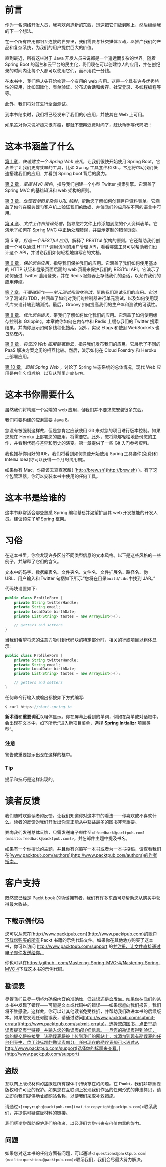# 前言

作为一名网络开发人员，我喜欢创造新的东西，迅速把它们放到网上，然后继续我的下一个想法。

在一个所有应用都相互连接的世界里，我们需要与社交媒体互动，以推广我们的产品和复杂系统，为我们的用户提供巨大的价值。

直到最近，所有这些对于 Java 开发人员来说都是一个遥远而复杂的世界。随着 Spring Boot 的诞生和云平台的民主化，我们现在可以创建惊人的应用，并在创纪录的时间内让每个人都可以使用它们，而不用花一分钱。

在本书中，我们将从头开始构建一个有用的 web 应用。这是一个具有许多优秀特性的应用，比如国际化、表单验证、分布式会话和缓存、社交登录、多线程编程等等。

此外，我们将对其进行全面测试。

到本书结束时，我们将已经发布了我们的小应用，并使其在 Web 上可用。

如果这对你来说听起来很有趣，那就不要再浪费时间了，赶快动手写代码吧！

# 这本书涵盖了什么

[第 1 章](01.html "Chapter 1\. Setting Up a Spring Web Application in No Time")，*快速建立一个 Spring Web 应用*，让我们很快开始使用 Spring Boot。它涵盖了让我们更有效率的工具，比如 Spring 工具套件和 Git。它还将帮助我们快速搭建我们的应用，并看到 Spring boot 背后的魔力。

[第 2 章](02.html "Chapter 2\. Mastering the MVC Architecture")，*掌握 MVC 架构*，指导我们创建一个小型 Twitter 搜索引擎。它涵盖了 Spring MVC 的基础知识和 web 架构的原则。

[第 3 章](03.html "Chapter 3\. Handling Forms and Complex URL Mapping")、*处理表单和复杂的 URL 映射*，帮助您了解如何创建用户资料表单。它涵盖了如何在服务器和客户机上验证我们的数据，并使我们的应用在不同的语言中可用。

[第 4 章](04.html "Chapter 4\. File Upload and Error Handling")、*文件上传和错误处理*，指导您将文件上传添加到您的个人资料表单。它演示了如何在 Spring MVC 中正确处理错误，并显示定制的错误页面。

第 5 章，*打造一个 RESTful 应用*，解释了 RESTful 架构的原则。它还帮助我们创建一个可以通过 HTTP 调用访问的用户管理 API，看看哪些工具可以帮助我们设计这个 API，并讨论我们如何轻松地编写它的文档。

[第 6 章](06.html "Chapter 6\. Securing Your Application")，*保护您的应用*，指导我们保护我们的应用。它涵盖了我们如何使用基本的 HTTP 认证和登录页面后面的 web 页面来保护我们的 RESTful API。它演示了如何通过 Twitter 启用登录，并在 Redis 服务器上存储我们的会话，以允许我们的应用伸缩。

[第 7 章](07.html "Chapter 7\. Leaving Nothing to Luck – Unit Tests and Acceptance Tests")，*不要碰运气——单元测试和验收测试*，帮助我们测试我们的应用。它讨论了测试和 TDD，并涵盖了如何对我们的控制器进行单元测试，以及如何使用现代库来设计端到端测试。最后，Groovy 如何提高我们的生产率和测试的可读性。

[第 8 章](08.html "Chapter 8\. Optimizing Your Requests")、*优化您的请求*，带我们了解如何优化我们的应用。它涵盖了如何使用缓存控制和 Gzipping。本章教你如何在内存中和 Redis 上缓存我们的 Twitter 搜索结果，并向你展示如何多线程化搜索。另外，实现 Etags 和使用 WebSockets 也包括在内。

[第 9 章](09.html "Chapter 9\. Deploying Your Web Application to the Cloud")，*将您的 Web 应用部署到云*，指导我们发布我们的应用。它展示了不同的 PaaS 解决方案之间的相互比较。然后，演示如何在 Cloud Foundry 和 Heroku 上部署应用。

[第 10 章](10.html "Chapter 10\. Beyond Spring Web")，*超越 Spring Web* ，讨论了 Spring 生态系统的总体情况，现代 Web 应用是由什么组成的，以及从那里走向何方。

# 这本书你需要什么

虽然我们将构建一个尖端的 web 应用，但我们并不要求您安装很多东西。

我们将要构建的应用需要 Java 8。

您没有被强制这样做，但是您肯定应该使用 Git 来对您的项目进行版本控制。如果您想在 Heroku 上部署您的应用，将需要它。此外，您将能够轻松地备份您的工作，并看到代码与差异和历史的演变。第一章提供了一些 Git 入门参考资料。

我也推荐你用好的 IDE。我们将看到如何快速开始使用 Spring 工具套件(免费)和 IntelliJ Idea(你可以获得一个月的试用期)。

如果你有 Mac，你应该去查查家酿( [http://brew.sh](http://brew.sh) )。有了这个包管理器，你可以安装本书中使用的任何工具。

# 这本书是给谁的

这本书非常适合那些熟悉 Spring 编程基础并渴望扩展其 web 开发技能的开发人员。建议预先了解 Spring 框架。

# 习俗

在这本书里，你会发现许多区分不同类型信息的文本风格。以下是这些风格的一些例子，并解释了它们的含义。

文本中的码字、数据库表名、文件夹名、文件名、文件扩展名、路径名、伪 URL、用户输入和 Twitter 句柄如下所示:“您将在目录`build/libs`中找到 JAR。”

代码块设置如下:

```java
public class ProfileForm {
    private String twitterHandle;
    private String email;
    private LocalDate birthDate;
    private List<String> tastes = new ArrayList<>();

    // getters and setters
}
```

当我们希望将您的注意力吸引到代码块的特定部分时，相关的行或项目以粗体显示:

```java
public class ProfileForm {
    private String twitterHandle;
    private String email;
    private LocalDate birthDate;
    private List<String> tastes = new ArrayList<>();

    // getters and setters
}
```

任何命令行输入或输出都按如下方式编写:

```java
$ curl https://start.spring.io

```

**新术语**和**重要词汇**以粗体显示。你在屏幕上看到的单词，例如在菜单或对话框中，会出现在文本中，如下所示:“进入新项目菜单，选择 **Spring Initializr** 项目类型”。

### 注意

警告或重要提示出现在这样的框中。

### Tip

提示和技巧是这样出现的。

# 读者反馈

我们随时欢迎读者的反馈。让我们知道你对这本书的看法——你喜欢或不喜欢什么。读者的反馈对我们开发出你真正能从中获益最多的图书非常重要。

要向我们发送总体反馈，只需发送电子邮件至`<[feedback@packtpub.com](mailto:feedback@packtpub.com)>`，并在邮件主题中提及书名。

如果有一个你擅长的主题，并且你有兴趣写一本书或者为一本书投稿，请查看我们在[www.packtpub.com/authors](http://www.packtpub.com/authors)的作者指南。

# 客户支持

既然您已经是 Packt book 的骄傲拥有者，我们有许多东西可以帮助您从购买中获得最大收益。

## 下载示例代码

您可以从您在[http://www.packtpub.com](http://www.packtpub.com)的账户下载您购买的所有 Packt 书籍的示例代码文件。如果你在其他地方购买了这本书，你可以访问 http://www.packtpub.com/support 的[并注册，让文件直接通过电子邮件发送给你。](http://www.packtpub.com/support)

你也可以在[https://github . com/Mastering-Spring-MVC-4/Mastering-Spring-MVC 4](https://github.com/Mastering-Spring-MVC-4/mastering-spring-mvc4)下载这本书的示例代码。

## 勘误表

尽管我们已尽一切努力确保内容的准确性，但错误还是会发生。如果您在我们的某本书中发现了错误——可能是文本或代码中的错误——如果您能向我们报告，我们将不胜感激。这样做，你可以让其他读者免受挫折，并帮助我们改进本书的后续版本。如果您发现任何勘误表，请通过访问[http://www.packtpub.com/submit-errata](http://www.packtpub.com/submit-errata)，选择您的图书，点击**勘误表提交表**链接，并输入您的勘误表的详细信息。一旦您的勘误表得到验证，您的提交将被接受，该勘误表将被上传到我们的网站上，或添加到现有勘误表的任何列表中，位于该标题的勘误表部分。任何现存的勘误表都可以通过从 http://www.packtpub.com/support[选择你的标题来查看。](http://www.packtpub.com/support)

## 盗版

互联网上版权材料的盗版是所有媒体中持续存在的问题。在 Packt，我们非常重视版权和许可证的保护。如果您在互联网上发现我们作品的任何形式的非法拷贝，请立即向我们提供地址或网站名称，以便我们采取补救措施。

请通过`<[copyright@packtpub.com](mailto:copyright@packtpub.com)>`联系我们，并提供可疑盗版材料的链接。

我们感谢您帮助保护我们的作者，以及我们为您带来有价值内容的能力。

## 问题

如果您对这本书的任何方面有问题，可以通过`<[questions@packtpub.com](mailto:questions@packtpub.com)>`联系我们，我们会尽最大努力解决。